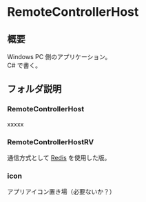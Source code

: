 RemoteControllerHost
===
## 概要
Windows PC 側のアプリケーション。<br>
C# で書く。

## フォルダ説明
### RemoteControllerHost
xxxxx

### RemoteControllerHostRV
通信方式として [Redis](https://redis.io/) を使用した版。

### icon
アプリアイコン置き場（必要ないか？）